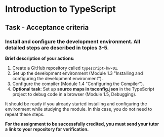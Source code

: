 # Introduction to TypeScript

## Task - Acceptance criteria

### Install and configure the development environment. All detailed steps are described in topics 3-5.

**Brief description of your actions:**

1. Create a GitHub repository called `typescript-hw-01`.
2. Set up the development environment (Module 1.3 "Installing and configuring the development environment").
3. Configure the compiler (Module 1.4 "Configuring the Compiler").
4. **Optional task**: Set up **source maps in tsconfig.json** in the TypeScript project to debug code in a browser (Module 1.5, Debugging).

It should be ready if you already started installing and configuring the environment while studying the module. In this case, you do not need to repeat these steps.

**For the assignment to be successfully credited, you must send your tutor a link to your repository for verification.**
